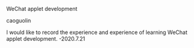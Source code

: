 WeChat applet development


caoguolin

I would like to record the experience and experience of learning WeChat applet development.               -2020.7.21